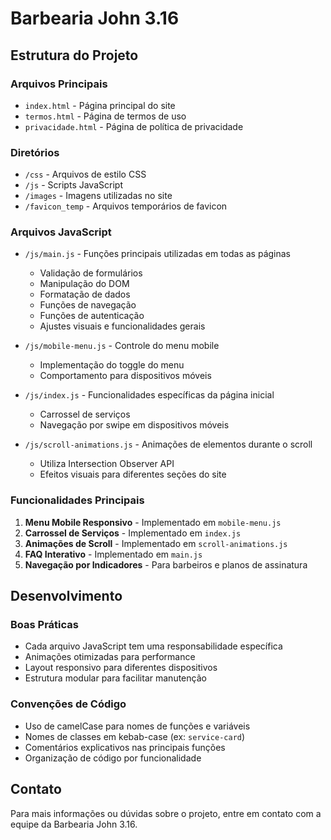 # Barbearia John 3.16

## Estrutura do Projeto

### Arquivos Principais
- `index.html` - Página principal do site
- `termos.html` - Página de termos de uso
- `privacidade.html` - Página de política de privacidade

### Diretórios
- `/css` - Arquivos de estilo CSS
- `/js` - Scripts JavaScript
- `/images` - Imagens utilizadas no site
- `/favicon_temp` - Arquivos temporários de favicon

### Arquivos JavaScript
- `/js/main.js` - Funções principais utilizadas em todas as páginas
  - Validação de formulários
  - Manipulação do DOM
  - Formatação de dados
  - Funções de navegação
  - Funções de autenticação
  - Ajustes visuais e funcionalidades gerais

- `/js/mobile-menu.js` - Controle do menu mobile
  - Implementação do toggle do menu
  - Comportamento para dispositivos móveis

- `/js/index.js` - Funcionalidades específicas da página inicial
  - Carrossel de serviços
  - Navegação por swipe em dispositivos móveis

- `/js/scroll-animations.js` - Animações de elementos durante o scroll
  - Utiliza Intersection Observer API
  - Efeitos visuais para diferentes seções do site

### Funcionalidades Principais
1. **Menu Mobile Responsivo** - Implementado em `mobile-menu.js`
2. **Carrossel de Serviços** - Implementado em `index.js`
3. **Animações de Scroll** - Implementado em `scroll-animations.js`
4. **FAQ Interativo** - Implementado em `main.js`
5. **Navegação por Indicadores** - Para barbeiros e planos de assinatura

## Desenvolvimento

### Boas Práticas
- Cada arquivo JavaScript tem uma responsabilidade específica
- Animações otimizadas para performance
- Layout responsivo para diferentes dispositivos
- Estrutura modular para facilitar manutenção

### Convenções de Código
- Uso de camelCase para nomes de funções e variáveis
- Nomes de classes em kebab-case (ex: `service-card`)
- Comentários explicativos nas principais funções
- Organização de código por funcionalidade

## Contato
Para mais informações ou dúvidas sobre o projeto, entre em contato com a equipe da Barbearia John 3.16. 